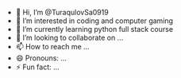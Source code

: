 - 👋 Hi, I’m @TuraqulovSa0919
- 👀 I’m interested in coding and computer gaming
- 🌱 I’m currently learning python full stack course
- 💞️ I’m looking to collaborate on ...
- 📫 How to reach me ...
- 😄 Pronouns: ...
- ⚡ Fun fact: ...

<!---
TuraqulovSa0919/TuraqulovSa0919 is a ✨ special ✨ repository because its `README.md` (this file) appears on your GitHub profile.
You can click the Preview link to take a look at your changes.
--->
